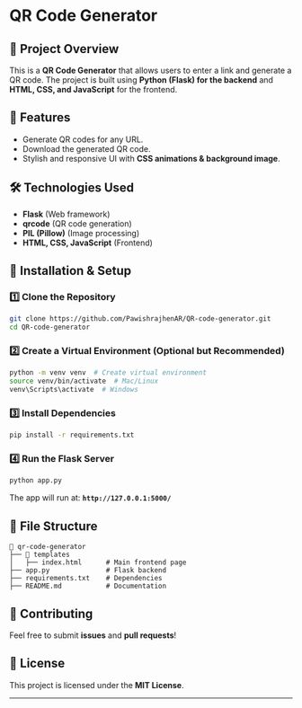 # QR Code Generator

## 📌 Project Overview
This is a **QR Code Generator** that allows users to enter a link and generate a QR code. The project is built using **Python (Flask) for the backend** and **HTML, CSS, and JavaScript** for the frontend.

## 🎯 Features
- Generate QR codes for any URL.
- Download the generated QR code.
- Stylish and responsive UI with **CSS animations & background image**.

## 🛠️ Technologies Used
- **Flask** (Web framework)
- **qrcode** (QR code generation)
- **PIL (Pillow)** (Image processing)
- **HTML, CSS, JavaScript** (Frontend)

## 🚀 Installation & Setup

### 1️⃣ Clone the Repository
```sh
git clone https://github.com/PawishrajhenAR/QR-code-generator.git
cd QR-code-generator
```

### 2️⃣ Create a Virtual Environment (Optional but Recommended)
```sh
python -m venv venv  # Create virtual environment
source venv/bin/activate  # Mac/Linux
venv\Scripts\activate  # Windows
```

### 3️⃣ Install Dependencies
```sh
pip install -r requirements.txt
```

### 4️⃣ Run the Flask Server
```sh
python app.py
```
The app will run at: **`http://127.0.0.1:5000/`**

## 📄 File Structure
```
📂 qr-code-generator
├── 📂 templates
│   ├── index.html      # Main frontend page
├── app.py              # Flask backend
├── requirements.txt    # Dependencies
├── README.md           # Documentation
```

## 🤝 Contributing
Feel free to submit **issues** and **pull requests**!

## 📜 License
This project is licensed under the **MIT License**.

---

